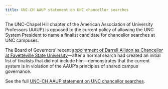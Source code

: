 ```yaml
---
title: UNC-CH AAUP statement on UNC chancellor searches
---
```


The UNC-Chapel Hill chapter of the American Association of University Professors (AAUP) is opposed to the current policy of allowing the UNC System President to name a finalist candidate for chancellor searches at UNC campuses.

The Board of Governors’ recent [appointment of Darrell Allison as Chancellor at Fayetteville State University](https://www.dailytarheel.com/article/2021/03/university-fsu-chancellor-controversy)—after a normal search had created an initial list of finalists that did not include him—demonstrates that the current system is in violation of the AAUP’s principles of shared campus governance.

See the full [UNC-CH AAUP statement on UNC chancellor searches](/assets/unc-chancellor-searches-march-21.pdf).
